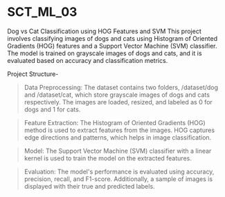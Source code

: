# SCT_ML_03
Dog vs Cat Classification using HOG Features and SVM
This project involves classifying images of dogs and cats using Histogram of Oriented Gradients (HOG) features and a Support Vector Machine (SVM) classifier. The model is trained on grayscale images of dogs and cats, and it is evaluated based on accuracy and classification metrics.

Project Structure-

>Data Preprocessing: The dataset contains two folders, /dataset/dog and /dataset/cat, which store grayscale images of dogs and cats respectively. The images are loaded, resized, and labeled as 0 for dogs and 1 for cats.

>Feature Extraction: The Histogram of Oriented Gradients (HOG) method is used to extract features from the images. HOG captures edge directions and patterns, which helps in image classification.

>Model: The Support Vector Machine (SVM) classifier with a linear kernel is used to train the model on the extracted features.

>Evaluation: The model's performance is evaluated using accuracy, precision, recall, and F1-score. Additionally, a sample of images is displayed with their true and predicted labels.
